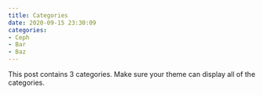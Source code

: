 ```yaml
---
title: Categories
date: 2020-09-15 23:30:09
categories:
- Ceph
- Bar
- Baz
---
```


This post contains 3 categories. Make sure your theme can display all of the categories.
